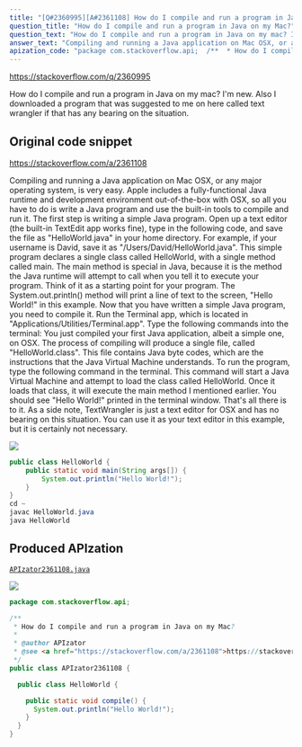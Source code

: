 ```yaml
---
title: "[Q#2360995][A#2361108] How do I compile and run a program in Java on my Mac?"
question_title: "How do I compile and run a program in Java on my Mac?"
question_text: "How do I compile and run a program in Java on my mac? I'm new. Also I downloaded a program that was suggested to me on here called text wrangler if that has any bearing on the situation."
answer_text: "Compiling and running a Java application on Mac OSX, or any major operating system, is very easy. Apple includes a fully-functional Java runtime and development environment out-of-the-box with OSX, so all you have to do is write a Java program and use the built-in tools to compile and run it. The first step is writing a simple Java program. Open up a text editor (the built-in TextEdit app works fine), type in the following code, and save the file as \"HelloWorld.java\" in your home directory. For example, if your username is David, save it as \"/Users/David/HelloWorld.java\". This simple program declares a single class called HelloWorld, with a single method called main. The main method is special in Java, because it is the method the Java runtime will attempt to call when you tell it to execute your program. Think of it as a starting point for your program. The System.out.println() method will print a line of text to the screen, \"Hello World!\" in this example. Now that you have written a simple Java program, you need to compile it. Run the Terminal app, which is located in \"Applications/Utilities/Terminal.app\". Type the following commands into the terminal: You just compiled your first Java application, albeit a simple one, on OSX. The process of compiling will produce a single file, called \"HelloWorld.class\". This file contains Java byte codes, which are the instructions that the Java Virtual Machine understands. To run the program, type the following command in the terminal. This command will start a Java Virtual Machine and attempt to load the class called HelloWorld. Once it loads that class, it will execute the main method I mentioned earlier. You should see \"Hello World!\" printed in the terminal window. That's all there is to it. As a side note, TextWrangler is just a text editor for OSX and has no bearing on this situation. You can use it as your text editor in this example, but it is certainly not necessary."
apization_code: "package com.stackoverflow.api;  /**  * How do I compile and run a program in Java on my Mac?  *  * @author APIzator  * @see <a href=\"https://stackoverflow.com/a/2361108\">https://stackoverflow.com/a/2361108</a>  */ public class APIzator2361108 {    public class HelloWorld {      public static void compile() {       System.out.println(\"Hello World!\");     }   } }"
---
```


https://stackoverflow.com/q/2360995

How do I compile and run a program in Java on my mac?
I&#x27;m new.
Also I downloaded a program that was suggested to me on here called text wrangler if that has any bearing on the situation.



## Original code snippet

https://stackoverflow.com/a/2361108

Compiling and running a Java application on Mac OSX, or any major operating system, is very easy. Apple includes a fully-functional Java runtime and development environment out-of-the-box with OSX, so all you have to do is write a Java program and use the built-in tools to compile and run it.
The first step is writing a simple Java program. Open up a text editor (the built-in TextEdit app works fine), type in the following code, and save the file as &quot;HelloWorld.java&quot; in your home directory.
For example, if your username is David, save it as &quot;/Users/David/HelloWorld.java&quot;. This simple program declares a single class called HelloWorld, with a single method called main. The main method is special in Java, because it is the method the Java runtime will attempt to call when you tell it to execute your program. Think of it as a starting point for your program. The System.out.println() method will print a line of text to the screen, &quot;Hello World!&quot; in this example.
Now that you have written a simple Java program, you need to compile it. Run the Terminal app, which is located in &quot;Applications/Utilities/Terminal.app&quot;. Type the following commands into the terminal:
You just compiled your first Java application, albeit a simple one, on OSX. The process of compiling will produce a single file, called &quot;HelloWorld.class&quot;. This file contains Java byte codes, which are the instructions that the Java Virtual Machine understands.
To run the program, type the following command in the terminal.
This command will start a Java Virtual Machine and attempt to load the class called HelloWorld. Once it loads that class, it will execute the main method I mentioned earlier. You should see &quot;Hello World!&quot; printed in the terminal window. That&#x27;s all there is to it.
As a side note, TextWrangler is just a text editor for OSX and has no bearing on this situation. You can use it as your text editor in this example, but it is certainly not necessary.

<div class="code-logo"><img src="/stackoverflow.png" /></div>

```java
public class HelloWorld {
    public static void main(String args[]) {
        System.out.println("Hello World!");
    }
}
cd ~
javac HelloWorld.java
java HelloWorld
```

## Produced APIzation

[`APIzator2361108.java`](https://github.com/pasqualesalza/apization-temp-data/raw/master/search/APIzator2361108.java)

<div class="code-logo"><img src="/apizator.png" /></div>

```java
package com.stackoverflow.api;

/**
 * How do I compile and run a program in Java on my Mac?
 *
 * @author APIzator
 * @see <a href="https://stackoverflow.com/a/2361108">https://stackoverflow.com/a/2361108</a>
 */
public class APIzator2361108 {

  public class HelloWorld {

    public static void compile() {
      System.out.println("Hello World!");
    }
  }
}

```